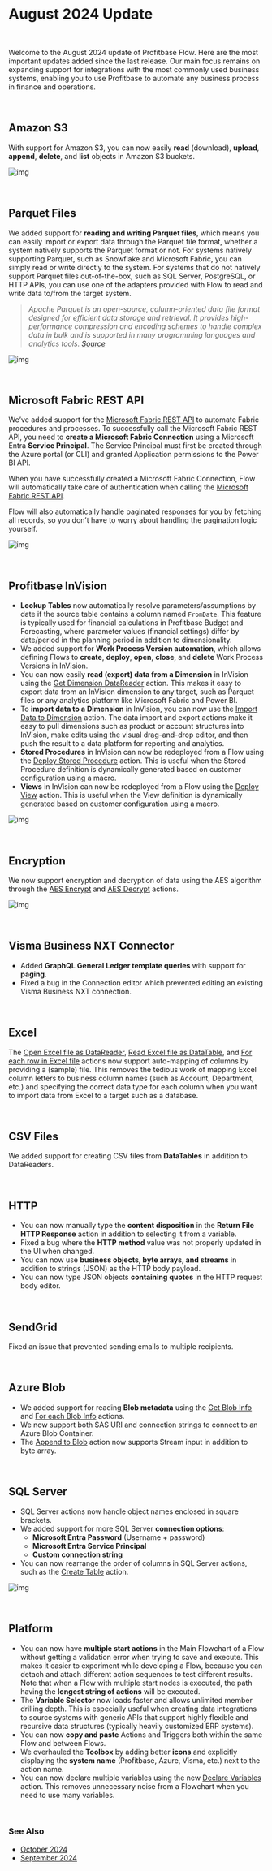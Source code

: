 # August 2024 Update  

<br/>

Welcome to the August 2024 update of Profitbase Flow. Here are the most important updates added since the last release. Our main focus remains on expanding support for integrations with the most commonly used business systems, enabling you to use Profitbase to automate any business process in finance and operations.

<br/>


## Amazon S3  
With support for Amazon S3, you can now easily **read** (download), **upload**, **append**, **delete**, and **list** objects in Amazon S3 buckets.

![img](https://profitbasedocs.blob.core.windows.net/flowimages/augustChangelog24_1.png)

<br/>


## Parquet Files  
We added support for **reading and writing Parquet files**, which means you can easily import or export data through the Parquet file format, whether a system natively supports the Parquet format or not. For systems natively supporting Parquet, such as Snowflake and Microsoft Fabric, you can simply read or write directly to the system. For systems that do not natively support Parquet files out-of-the-box, such as SQL Server, PostgreSQL, or HTTP APIs, you can use one of the adapters provided with Flow to read and write data to/from the target system.

> *Apache Parquet is an open-source, column-oriented data file format designed for efficient data storage and retrieval. It provides high-performance compression and encoding schemes to handle complex data in bulk and is supported in many programming languages and analytics tools. [Source](https://parquet.apache.org/)*

![img](https://profitbasedocs.blob.core.windows.net/flowimages/augustChangelog24_2.png)

<br/>


## Microsoft Fabric REST API  
We’ve added support for the [Microsoft Fabric REST API](https://learn.microsoft.com/en-us/rest/api/fabric/articles/) to automate Fabric procedures and processes. To successfully call the Microsoft Fabric REST API, you need to **create a Microsoft Fabric Connection** using a Microsoft Entra **Service Principal**. The Service Principal must first be created through the Azure portal (or CLI) and granted Application permissions to the Power BI API.

When you have successfully created a Microsoft Fabric Connection, Flow will automatically take care of authentication when calling the [Microsoft Fabric REST API](https://learn.microsoft.com/en-us/rest/api/fabric/articles/).

Flow will also automatically handle [paginated](https://learn.microsoft.com/en-us/rest/api/fabric/articles/pagination) responses for you by fetching all records, so you don’t have to worry about handling the pagination logic yourself.

![img](https://profitbasedocs.blob.core.windows.net/flowimages/augustChangelog24_3.png)

<br/>


## Profitbase InVision  
- **Lookup Tables** now automatically resolve parameters/assumptions by date if the source table contains a column named `FromDate`. This feature is typically used for financial calculations in Profitbase Budget and Forecasting, where parameter values (financial settings) differ by date/period in the planning period in addition to dimensionality.
- We added support for **Work Process Version automation**, which allows defining Flows to **create**, **deploy**, **open**, **close**, and **delete** Work Process Versions in InVision.
- You can now easily **read (export) data from a Dimension** in InVision using the [Get Dimension DataReader](../actions/profitbase-invision/get-dimension-datareader.md) action. This makes it easy to export data from an InVision dimension to any target, such as Parquet files or any analytics platform like Microsoft Fabric and Power BI.
- To **import data to a Dimension** in InVision, you can now use the [Import Data to Dimension](../actions/profitbase-invision/import-data-to-dimension.md) action. The data import and export actions make it easy to pull dimensions such as product or account structures into InVision, make edits using the visual drag-and-drop editor, and then push the result to a data platform for reporting and analytics.
- **Stored Procedures** in InVision can now be redeployed from a Flow using the [Deploy Stored Procedure](../actions/profitbase-invision/deploy-stored-procedure.md) action. This is useful when the Stored Procedure definition is dynamically generated based on customer configuration using a macro.
- **Views** in InVision can now be redeployed from a Flow using the [Deploy View](../actions/profitbase-invision/deploy-view.md) action. This is useful when the View definition is dynamically generated based on customer configuration using a macro.

![img](https://profitbasedocs.blob.core.windows.net/flowimages/augustChangelog24_4.png)

<br/>


## Encryption  
We now support encryption and decryption of data using the AES algorithm through the [AES Encrypt](../actions/security/aes-encrypt.md) and [AES Decrypt](../actions/security/aes-decrypt.md) actions.

![img](https://profitbasedocs.blob.core.windows.net/flowimages/augustChangelog24_5.png)

<br/>


## Visma Business NXT Connector  
- Added **GraphQL General Ledger template queries** with support for **paging**.  
- Fixed a bug in the Connection editor which prevented editing an existing Visma Business NXT connection.

<br/>


## Excel  
The [Open Excel file as DataReader](../actions/excel/open-excel-file-as-datareader.md), [Read Excel file as DataTable](../actions/excel/read-excel-file-as-datatable.md), and [For each row in Excel file](../actions/excel/for-each-row.md) actions now support auto-mapping of columns by providing a (sample) file. This removes the tedious work of mapping Excel column letters to business column names (such as Account, Department, etc.) and specifying the correct data type for each column when you want to import data from Excel to a target such as a database.

<br/>


## CSV Files  
We added support for creating CSV files from **DataTables** in addition to DataReaders.

<br/>


## HTTP  
- You can now manually type the **content disposition** in the **Return File HTTP Response** action in addition to selecting it from a variable.
- Fixed a bug where the **HTTP method** value was not properly updated in the UI when changed.
- You can now use **business objects, byte arrays, and streams** in addition to strings (JSON) as the HTTP body payload.
- You can now type JSON objects **containing quotes** in the HTTP request body editor.

<br/>


## SendGrid  
Fixed an issue that prevented sending emails to multiple recipients.

<br/>


## Azure Blob  
- We added support for reading **Blob metadata** using the [Get Blob Info](../actions/azure-blob-storage/get-blob-info.md) and [For each Blob Info](../actions/azure-blob-storage/foreach-blob-info.md) actions.  
- We now support both SAS URI and connection strings to connect to an Azure Blob Container.  
- The [Append to Blob](../actions/azure-blob-storage/append-to-blob.md) action now supports Stream input in addition to byte array.

<br/>


## SQL Server  
- SQL Server actions now handle object names enclosed in square brackets.  
- We added support for more SQL Server **connection options**:
  - **Microsoft Entra Password** (Username + password)
  - **Microsoft Entra Service Principal**
  - **Custom connection string**
- You can now rearrange the order of columns in SQL Server actions, such as the [Create Table](../actions/sql-server/create-table.md) action.

![img](https://profitbasedocs.blob.core.windows.net/flowimages/augustChangelog24_6.png)

<br/>


## Platform  
- You can now have **multiple start actions** in the Main Flowchart of a Flow without getting a validation error when trying to save and execute. This makes it easier to experiment while developing a Flow, because you can detach and attach different action sequences to test different results. Note that when a Flow with multiple start nodes is executed, the path having the **longest string of actions** will be executed.
- The **Variable Selector** now loads faster and allows unlimited member drilling depth. This is especially useful when creating data integrations to source systems with generic APIs that support highly flexible and recursive data structures (typically heavily customized ERP systems).
- You can now **copy and paste** Actions and Triggers both within the same Flow and between Flows.
- We overhauled the **Toolbox** by adding better **icons** and explicitly displaying the **system name** (Profitbase, Azure, Visma, etc.) next to the action name.
- You can now declare multiple variables using the new [Declare Variables](../actions/built-in/declare-variables.md) action. This removes unnecessary noise from a Flowchart when you need to use many variables.



<br/>

### See Also

- [October 2024](changelog24_october.md)
- [September 2024](changelog24_september.md)
